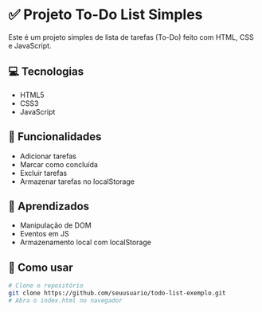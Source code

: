 # ✅ Projeto To-Do List Simples

Este é um projeto simples de lista de tarefas (To-Do) feito com HTML, CSS e JavaScript.

## 💻 Tecnologias
- HTML5
- CSS3
- JavaScript

## 🚀 Funcionalidades
- Adicionar tarefas
- Marcar como concluída
- Excluir tarefas
- Armazenar tarefas no localStorage

## 🧠 Aprendizados
- Manipulação de DOM
- Eventos em JS
- Armazenamento local com localStorage

## 🔧 Como usar
```bash
# Clone o repositório
git clone https://github.com/seuusuario/todo-list-exemplo.git
# Abra o index.html no navegador
